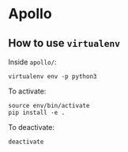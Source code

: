 # Apollo 

## How to use `virtualenv`

Inside `apollo/`:
```
virtualenv env -p python3
```

To activate:
```
source env/bin/activate
pip install -e .
```

To deactivate:
```
deactivate
```
